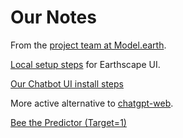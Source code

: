 
# Our Notes

From the [project team at Model.earth](/io).

[Local setup steps](../localsite/start/steps/) for Earthscape UI.

[Our Chatbot UI install steps](/localsite/start/earthscape/)

More active alternative to [chatgpt-web](https://niek.github.io/chatgpt-web).

[Bee the Predictor (Target=1)](../data-pipeline/research/bees/)